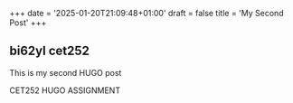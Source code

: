 +++
date = '2025-01-20T21:09:48+01:00'
draft = false
title = 'My Second Post'
+++

## bi62yl cet252

This is my second HUGO post

CET252 HUGO ASSIGNMENT


